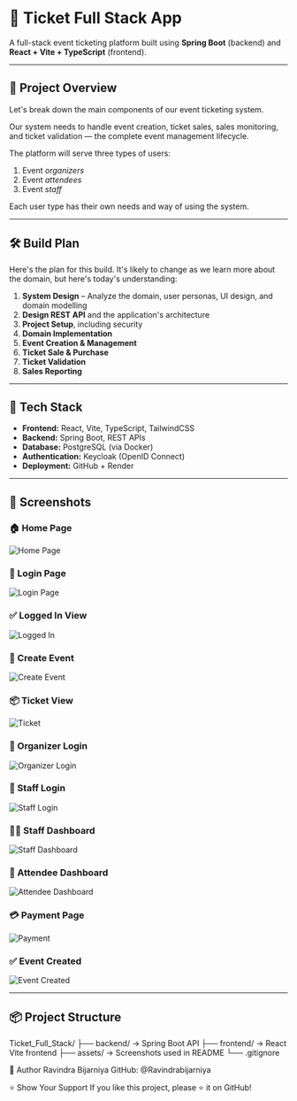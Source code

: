 # 🎫 Ticket Full Stack App

A full-stack event ticketing platform built using **Spring Boot** (backend) and **React + Vite + TypeScript** (frontend).

---


## 🧩 Project Overview

Let's break down the main components of our event ticketing system.

Our system needs to handle event creation, ticket sales, sales monitoring, and ticket validation — the complete event management lifecycle.

The platform will serve three types of users:

1. Event _organizers_
2. Event _attendees_
3. Event _staff_

Each user type has their own needs and way of using the system.

---
## 🛠️ Build Plan

Here's the plan for this build. It's likely to change as we learn more about the domain, but here's today's understanding:

1. **System Design** – Analyze the domain, user personas, UI design, and domain modelling
2. **Design REST API** and the application's architecture
3. **Project Setup**, including security
4. **Domain Implementation**
5. **Event Creation & Management**
6. **Ticket Sale & Purchase**
7. **Ticket Validation**
8. **Sales Reporting**

---

## 🚀 Tech Stack

- **Frontend:** React, Vite, TypeScript, TailwindCSS
- **Backend:** Spring Boot, REST APIs
- **Database:** PostgreSQL (via Docker)
- **Authentication:** Keycloak (OpenID Connect)
- **Deployment:** GitHub + Render

---

## 📸 Screenshots

### 🏠 Home Page
![Home Page](assets/home.png)

### 🔐 Login Page
![Login Page](assets/login.png)

### ✅ Logged In View
![Logged In](assets/loggedIn.png)

### 📅 Create Event
![Create Event](assets/Create_Event.png)

### 📦 Ticket View
![Ticket](assets/Ticket.png)

### 👥 Organizer Login
![Organizer Login](assets/login_organizer.png)

### 👤 Staff Login
![Staff Login](assets/login_Staff.png)

### 🧑‍💼 Staff Dashboard
![Staff Dashboard](assets/dashboard_staff.png)

### 🙋 Attendee Dashboard
![Attendee Dashboard](assets/Attende_dashboard.png)

### 💳 Payment Page
![Payment](assets/Payment.png)

### ✅ Event Created
![Event Created](assets/event_Created.png)

---

## 📦 Project Structure

Ticket_Full_Stack/
├── backend/ → Spring Boot API
├── frontend/ → React Vite frontend
├── assets/ → Screenshots used in README
└── .gitignore




🙌 Author
Ravindra Bijarniya
GitHub: @Ravindrabijarniya

⭐ Show Your Support
If you like this project, please ⭐️ it on GitHub!


